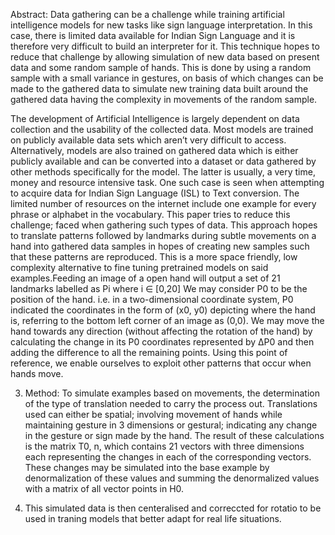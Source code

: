 Abstract: 
Data gathering can be a challenge while training artificial intelligence models for new tasks like sign language interpretation. In this case, there is limited data available for Indian Sign Language and it is therefore very difficult to build an interpreter for it. This technique hopes to reduce that challenge by allowing simulation of new data based on present data and some random sample of hands. This is done by using a random sample with a small variance in gestures, on basis of which changes can be made to the gathered data to simulate new training data built around the gathered data having the complexity in movements of the random sample.

The development of Artificial Intelligence is largely dependent on data collection and the usability of the collected data. Most models are trained on publicly available data sets which aren’t very difficult to access. Alternatively, models are also trained on gathered data which is either publicly available and can be converted into a dataset or data gathered by other methods specifically for the model. The latter is usually, a very time, money and resource intensive task. One such case is seen when attempting to acquire data for Indian Sign Language (ISL) to Text conversion. The limited number of resources on the internet include one example for every phrase or alphabet in the vocabulary. This paper tries to reduce this challenge; faced when gathering such types of data. This approach hopes to translate patterns followed by landmarks during subtle movements on a hand into gathered data samples in hopes of creating new samples such that these patterns are reproduced. This is a more space friendly, low complexity alternative to fine tuning pretrained models on said examples.Feeding an image of a open hand will output a set of 21 landmarks labelled as Pi where i ∈ [0,20] We may consider P0 to be the position of the hand. i.e. in a two-dimensional coordinate system, P0 indicated the coordinates in the form of (x0, y0) depicting where the hand is, referring to the bottom left corner of an image as (0,0). We may move the hand towards any direction (without affecting the rotation of the hand) by calculating the change in its P0 coordinates represented by ΔP0 and then adding the difference to all the remaining points. Using this point of reference, we enable ourselves to exploit other patterns that occur when hands move.

3. Method: To simulate examples based on movements, the determination of the type of translation needed to carry the process out. Translations used can either be spatial; involving movement of hands while maintaining gesture in 3 dimensions or gestural; indicating any change in the gesture or sign made by the hand. The result of these calculations is the matrix T0, n, which contains 21 vectors with three dimensions each representing the changes in each of the corresponding vectors. These changes may be simulated into the base example by denormalization of these values and summing the denormalized values with a matrix of all vector points in H0.

4. This simulated data is then centeralised and correccted for rotatio to be used in traning models that better adapt for real life situations.
